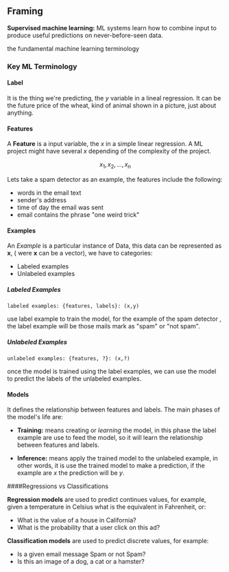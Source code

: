 ## Framing 

**Supervised machine learning:** ML systems learn how to combine input to produce useful predictions on never-before-seen data.

the fundamental machine learning terminology

### Key ML Terminology

#### Label

It is the thing we're predicting, the $y$ variable in a lineal regression. It can be the future price of the wheat, kind of animal shown in a picture, just about anything.

#### Features

A **Feature** is a input variable, the $x$ in a simple linear regression. A ML project might have several $x$ depending of the complexity of the project.

$$
x_1, x_2,...,x_n
$$

Lets take a spam detector as an example, the features include the following: 

* words in the email text
* sender's address
* time of day the email was sent
* email contains the phrase "one weird trick"

#### Examples 

An _Example_  is a particular instance of Data, this data can be represented as **x**, ( were **x** can be a vector), we have to categories:

* Labeled examples
* Unlabeled examples

##### Labeled Examples

`labeled examples: {features, labels}: (x,y)`

use label example to train the model, for the example of the spam detector , the label example will be those mails mark as "spam" or "not spam".

##### Unlabeled Examples

`unlabeled examples: {features, ?}: (x,?)`

once the model is trained using the label examples, we can use the model to predict the labels of the unlabeled examples.

#### Models

It defines the relationship between features and labels. The main phases of the model's life are:

* **Training:** means creating or _learning_ the model, in this phase the label example are use to feed the model, so it  will learn the relationship between features and labels.

* **Inference:** means apply the trained model to the unlabeled example,  in other words, it is use the trained model to make a prediction, if the example are $x$ the prediction will be $y$.

####Regressions vs Classifications

**Regression models** are used to predict continues values, for example, given a temperature in Celsius what is the equivalent in Fahrenheit, or:

* What is the value of a house in California?
* What is the probability that a  user click on this ad?

**Classification models** are used to predict discrete values, for example:

* Is a given email message Spam or not Spam?
* Is this an image of a dog, a cat or a hamster?

